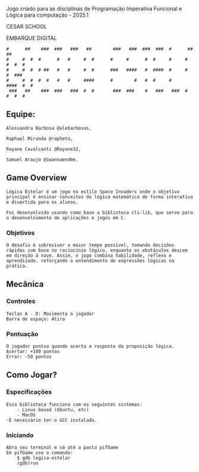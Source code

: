 Jogo criado para as disciplinas de Programação Imperativa Funcional e Lógica para computação - 2025.1

CESAR SCHOOL

EMBARQUE DIGITAL



    #      ##    ###  ###   ###   ##        ###   ###  ###  ###  #      ##    ##
    #     #  #  #      #   #     #  #      #     #      #  #     #     #  #  #  #
    #     #  #  # ##   #   #     #  #      ###   ####   #  ####  #     #  #  ### 
    #     #  #  #  #   #   #     ####      #        #   #  #     #     ####  #  #
     ###   ##    ###  ###   ###  #  #       ###  ###    #   ###   ###  #  #  #  #


## Equipe:

    Alessandra Barbosa @alebarbosas,

    Raphael Miranda @rapheto,

    Rayane Cavalcanti @Rayane32,
    
    Samuel Araujo @iwannaendme.


## Game Overview
    Lógica Estelar é um jogo no estilo Space Invaders onde o objetivo principal é ensinar conceitos de lógica matemática de forma interativa e divertida para os alunos.

    Foi desenvolvido usando como base a biblioteca cli-lib, que serve para o desenvolvimento de aplicações e jogos em C.




### Objetivos
    O desafio é sobreviver o maior tempo possível, tomando decisões rápidas com base no raciocínio lógico, enquanto os obstáculos descem em direção à nave. Assim, o jogo combina habilidade, reflexo e aprendizado, reforçando o entendimento de expressões lógicas na prática.

## Mecânica


### Controles
    Teclas A - D: Movimenta o jogador
    Barra de espaço: Atira


### Pontuação
    O jogador pontua quando acerta a resposta da proposição lógica.
    Acertar: +100 pontos
    Errar: -50 pontos


## Como Jogar?


### Especificações
    Essa biblioteca funciona com os seguintes sistemas:
        - Linux based (Ubuntu, etc)
        - MacOS
    -É necessário ter o GCC instalado.


### Iniciando
    Abra seu terminal e vá até a pasta pifGame
    Em pifGame use o comando:
        $ gdb logica-estelar
        (gdb)run


